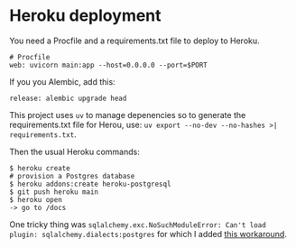 # Heroku deployment

You need a Procfile and a requirements.txt file to deploy to Heroku.

```
# Procfile
web: uvicorn main:app --host=0.0.0.0 --port=$PORT
```

If you you Alembic, add this:

```
release: alembic upgrade head
```

This project uses `uv` to manage depenencies so to generate the requirements.txt file for Herou, use: `uv export --no-dev --no-hashes >| requirements.txt`.

Then the usual Heroku commands:

```
$ heroku create
# provision a Postgres database
$ heroku addons:create heroku-postgresql
$ git push heroku main
$ heroku open
-> go to /docs
```

One tricky thing was `sqlalchemy.exc.NoSuchModuleError: Can't load plugin: sqlalchemy.dialects:postgres` for which I added [this workaround](https://github.com/PyBites-Open-Source/affirmations-api/commit/d7da6387d000de2ca2ae89c0a8935c727084262f).
